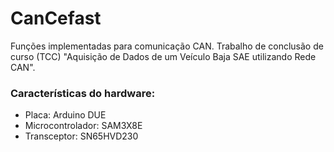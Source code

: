 # CanCefast
Funções implementadas para comunicação CAN. Trabalho de conclusão de curso (TCC) "Aquisição de Dados de um Veículo Baja SAE utilizando Rede CAN".
### Características do hardware:
- Placa: Arduino DUE
- Microcontrolador: SAM3X8E
- Transceptor: SN65HVD230 
